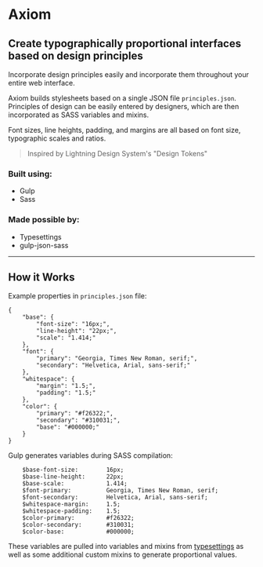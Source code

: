 # Axiom
## Create typographically proportional interfaces based on design principles

Incorporate design principles easily and incorporate them throughout your entire web interface.

Axiom builds stylesheets based on a single JSON file `principles.json`. Principles of design can be easily entered by designers, which are then incorporated as SASS variables and mixins. 

Font sizes, line heights, padding, and margins are all based on font size, typographic scales and ratios. 

> Inspired by Lightning Design System's "Design Tokens"

### Built using:
* Gulp
* Sass

### Made possible by:
* Typesettings
* gulp-json-sass

----
## How it Works

Example properties in `principles.json` file:
```
{
	"base": {
		"font-size": "16px;",
		"line-height": "22px;",
		"scale": "1.414;"
	},
	"font": {
		"primary": "Georgia, Times New Roman, serif;",
		"secondary": "Helvetica, Arial, sans-serif;"
	},
	"whitespace": {
		"margin": "1.5;",
		"padding": "1.5;"
	},
	"color": {
		"primary": "#f26322;",
		"secondary": "#310031;",
		"base": "#000000;"
	}
}
```
Gulp generates variables during SASS compilation:
```
	$base-font-size: 		16px;
	$base-line-height: 		22px;
	$base-scale: 			1.414;
	$font-primary: 			Georgia, Times New Roman, serif;
	$font-secondary: 		Helvetica, Arial, sans-serif;
	$whitespace-margin:		1.5;
	$whitespace-padding:	1.5;
	$color-primary: 		#f26322;
	$color-secondary: 		#310031;
	$color-base: 			#000000;
```
These variables are pulled into variables and mixins from [typesettings](http://typesettings.io) as well as some additional custom mixins to generate proportional values.